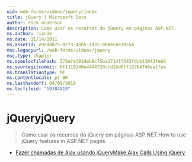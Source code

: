 ```yaml
---
uid: web-forms/videos/jquery/index
title: jQuery | Microsoft Docs
author: rick-anderson
description: Como usar os recursos do jQuery em páginas ASP.NET.
ms.author: riande
ms.date: 11/14/2011
ms.assetid: e9dd0075-0273-48b5-ad2c-0b0ec8e1055b
msc.legacyurl: /web-forms/videos/jquery
msc.type: chapter
ms.openlocfilehash: 575efe383deb8c75ba2714ff543fdcb13043fe66
ms.sourcegitcommit: 0f1119340e4464720cfd16d0ff15764746ea1fea
ms.translationtype: MT
ms.contentlocale: pt-BR
ms.lasthandoff: 04/09/2019
ms.locfileid: "59384819"
---
```

# <a name="jquery"></a><span data-ttu-id="80f10-103">jQuery</span><span class="sxs-lookup"><span data-stu-id="80f10-103">jQuery</span></span>

> <span data-ttu-id="80f10-104">Como usar os recursos do jQuery em páginas ASP.NET.</span><span class="sxs-lookup"><span data-stu-id="80f10-104">How to use jQuery features in ASP.NET pages.</span></span>


- [<span data-ttu-id="80f10-105">Fazer chamadas de Ajax usando jQuery</span><span class="sxs-lookup"><span data-stu-id="80f10-105">Make Ajax Calls Using jQuery</span></span>](how-do-i-make-ajax-calls-using-jquery.md)

